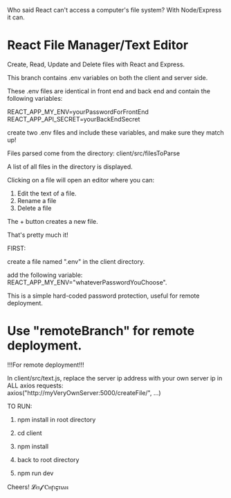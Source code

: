 
Who said React can't access a computer's file system? With Node/Express it can.

# React File Manager/Text Editor

Create, Read, Update and Delete files with React and Express.

This branch contains .env variables on both the client and server side.

These .env files are identical in front end and back end and contain the following variables:

REACT_APP_MY_ENV=yourPasswordForFrontEnd
REACT_APP_API_SECRET=yourBackEndSecret

create two .env files and include these variables, and make sure they match up!

Files parsed come from the directory: client/src/filesToParse

A list of all files in the directory is displayed. 

Clicking on a file will open an editor where you can:

 1. Edit the text of a file. 
 2. Rename a file
 3. Delete a file

 The + button creates a new file.
 
 That's pretty much it! 

 FIRST:

create a file named ".env" in the client directory.

add the following variable: REACT_APP_MY_ENV="whateverPasswordYouChoose".

This is a simple hard-coded password protection, useful for remote deployment.
 
# Use "remoteBranch" for remote deployment. 

!!!For remote deployment!!! 

In client/src/text.js, replace the server ip address with your own server ip in ALL axios requests:    
axios("http://myVeryOwnServer:5000/createFile/", ...)

TO RUN: 

1) npm install in root directory

2) cd client

3) npm install

4) back to root directory

5) npm run dev

Cheers!
𝓛ⲉⲓ𝓯 Ⲥⲏꞅⲓ𝛓ⲧⲓⲁⲛ


